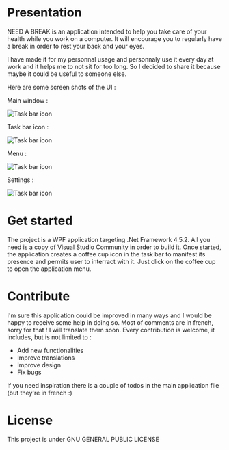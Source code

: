 ﻿# Presentation
NEED A BREAK is an application intended to help you take care of your health while you work on a computer. 
It will encourage you to regularly have a break in order to rest your back and your eyes.

I have made it for my personnal usage and personnaly use it every day at work and it helps me to not sit for too long. So I decided to share it because maybe it could be useful to someone else.

Here are some screen shots of the UI :

Main window :

![Task bar icon](https://nabr.blob.core.windows.net/nab/main.jpg)

Task bar icon : 

![Task bar icon](https://nabr.blob.core.windows.net/nab/taskbar.jpg)

Menu : 

![Task bar icon](https://nabr.blob.core.windows.net/nab/menu.jpg)

Settings :

![Task bar icon](https://nabr.blob.core.windows.net/nab/settings.jpg)

# Get started
The project is a WPF application targeting .Net Framework 4.5.2. All you need is a copy of Visual Studio Community in order to build it.
Once started, the application creates a coffee cup icon in the task bar to manifest its presence and permits user to interract with it. 
Just click on the coffee cup to open the application menu.

# Contribute
I'm sure this application could be improved in many ways and I would be happy to receive some help in doing so. 
Most of comments are in french, sorry for that ! I will translate them soon.
Every contribution is welcome, it includes, but is not limited to :
* Add new functionalities
* Improve translations
* Improve design
* Fix bugs

If you need inspiration there is a couple of todos in the main application file (but they're in french :)

# License
This project is under GNU GENERAL PUBLIC LICENSE
